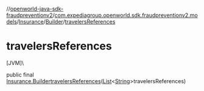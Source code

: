 //[openworld-java-sdk-fraudpreventionv2](../../../../index.md)/[com.expediagroup.openworld.sdk.fraudpreventionv2.models](../../index.md)/[Insurance](../index.md)/[Builder](index.md)/[travelersReferences](travelers-references.md)

# travelersReferences

[JVM]\

public final [Insurance.Builder](index.md)[travelersReferences](travelers-references.md)([List](https://docs.oracle.com/javase/8/docs/api/java/util/List.html)&lt;[String](https://docs.oracle.com/javase/8/docs/api/java/lang/String.html)&gt;travelersReferences)
